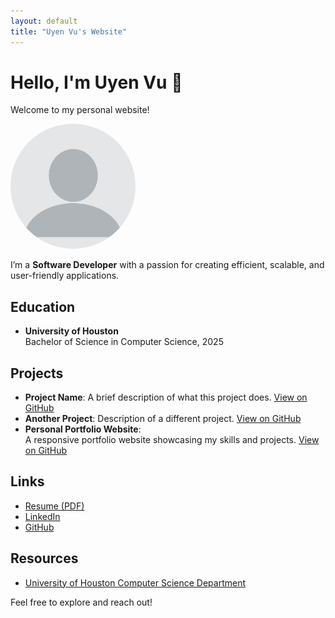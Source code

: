 ```yaml
---
layout: default
title: "Uyen Vu's Website"
---
```


# Hello, I'm Uyen Vu 👋
Welcome to my personal website!  

<img src="images/profile.png" alt="Uyen Vu" style="width:200px; border-radius:50%;">

I’m a **Software Developer** with a passion for creating efficient, scalable, and user-friendly applications.

## Education
- **University of Houston**  
  Bachelor of Science in Computer Science, 2025

## Projects
- **Project Name**: A brief description of what this project does. [View on GitHub](https://github.com/your-repo)
- **Another Project**: Description of a different project. [View on GitHub](https://github.com/your-repo)
- **Personal Portfolio Website**:  
  A responsive portfolio website showcasing my skills and projects. [View on GitHub](https://github.com/uynvu078)

## Links
- [Resume (PDF)](https://uynvu078.github.io/files/resume.pdf)  
- [LinkedIn](https://www.linkedin.com/in/uyen-vu-sf8358/)  
- [GitHub](https://github.com/uynvu078)

## Resources
- [University of Houston Computer Science Department](https://www.cs.uh.edu/)

  
Feel free to explore and reach out!
